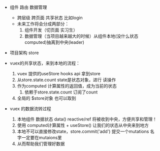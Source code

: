 - 组件 路由 数据管理  
     - 跨层级 跨页面 共享状态 比如login  
     - 未来工作将会分成两部分：
         1. 组件开发（切页面 实习生）
         2. 数据管理（当项目越来越大的时候）从组件本地(没什么状态 computed)抽离到中央(leader)

- 项目架构 store

- vuex的共享状态，来到本地的流程：
    1.  vuex 提供的useStore hooks api 拿到store
    2.  从store.state.count     state是状态对象，进行 读操作
    3.  作为computed 计算属性的返回值，成为当前的状态
         1. 依赖于store.state.count  订阅了count
    4. 全局的 $store对象  也可以取到 

- vuex 的数据流转过程
    1. 本地组件  数据状态 data() reactive/ref  将被收到中央，方便共享和管理！
    2. 使用 computed计算属性 + useStore()    让我们的状态从中央来到地方
    3. 本地不可以直接修改state，store.commit('add')  提交一个mutations 名字一定要在mutaions里
    4. 从而帮助我们管理好数据

